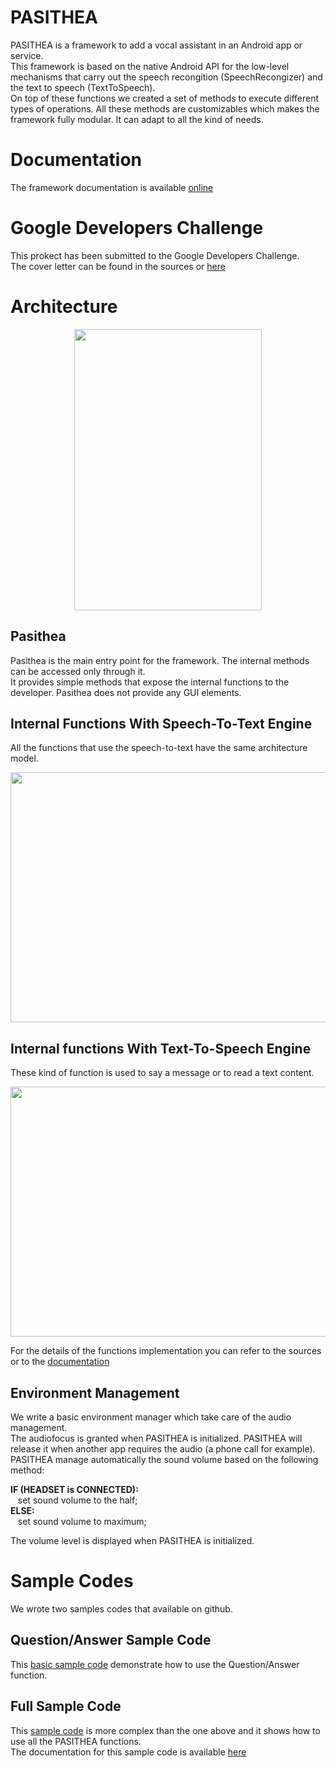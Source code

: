# PASITHEA
PASITHEA is a framework to add a vocal assistant in an Android app or service.\
This framework is based on the native Android API for the low-level mechanisms that carry out the speech recongition (SpeechRecongizer) and the text to speech (TextToSpeech).\
On top of these functions we created a set of methods to execute different types of operations. All these methods are customizables which makes the framework fully modular. It can adapt to all the kind of needs.

# Documentation
The framework documentation is available [online](http://logicielpasithea.fr/Pasithea/framework/documentation/)

# Google Developers Challenge
This prokect has been submitted to the Google Developers Challenge.\
The cover letter can be found in the sources or [here](https://github.com/PasitheaSoftware/PASITHEA/blob/1.1.0/Android%20Dev%20Challenge%20-%20Cover%20Letter.pdf)

# Architecture
<p align="center">
  <img width="300" height="450" src="http://logicielpasithea.fr/img/Pasithea_architecture.png">
</p>

## Pasithea
Pasithea is the main entry point for the framework. The internal methods can be accessed only through it.\
It provides simple methods that expose the internal functions to the developer. Pasithea does not provide any GUI elements.

## Internal Functions With Speech-To-Text Engine
All the functions that use the speech-to-text have the same architecture model.
<p align="center">
  <img width="800" height="400" src="http://logicielpasithea.fr/img/STT_architecture.png">
</p>

## Internal functions With Text-To-Speech Engine
These kind of function is used to say a message or to read a text content.
<p align="center">
  <img width="800" height="400" src="http://logicielpasithea.fr/img/TTS_architecture.png">
</p>

For the details of the functions implementation you can refer to the sources or to the [documentation](http://logicielpasithea.fr/Pasithea/framework/documentation/)

## Environment Management
We write a basic environment manager which take care of the audio management.\
The audiofocus is granted when PASITHEA is initialized. PASITHEA will release it when another app requires the audio (a phone call for example).\
PASITHEA manage automatically the sound volume based on the following method:

<b>IF (HEADSET is CONNECTED):</b>\
&nbsp;&nbsp;&nbsp;set sound volume to the half;\
<b>ELSE:</b>\
&nbsp;&nbsp;&nbsp;set sound volume to maximum;

The volume level is displayed when PASITHEA is initialized.  

# Sample Codes
We wrote two samples codes that available on github.

## Question/Answer Sample Code
This [basic sample code](https://github.com/PasitheaSoftware/QuestionAnswer-Demo) demonstrate how to use the Question/Answer function. 

## Full Sample Code
This [sample code](https://github.com/PasitheaSoftware/PASITHEA_FULL_SAMPLE_CODE) is more complex than the one above and it shows how to use all the PASITHEA functions.\
The documentation for this sample code is available [here](http://logicielpasithea.fr/Pasithea/SampleCode/documentation/)




